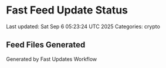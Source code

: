 # Fast Feed Update Status
Last updated: Sat Sep  6 05:23:24 UTC 2025
Categories: crypto

## Feed Files Generated

Generated by Fast Updates Workflow
